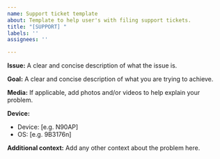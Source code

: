 ```yaml
---
name: Support ticket template
about: Template to help user's with filing support tickets.
title: "[SUPPORT] "
labels: ''
assignees: ''

---
```


**Issue:**
A clear and concise description of what the issue is.

**Goal:**
A clear and concise description of what you are trying to achieve.

**Media:**
If applicable, add photos and/or videos to help explain your problem.

**Device:**
 - Device: [e.g. N90AP]
 - OS: [e.g. 9B3176n]

**Additional context:**
Add any other context about the problem here.
